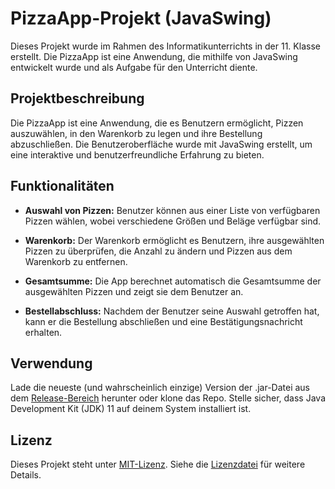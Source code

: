 # PizzaApp-Projekt (JavaSwing)

Dieses Projekt wurde im Rahmen des Informatikunterrichts in der 11. Klasse erstellt. Die PizzaApp ist eine Anwendung, die mithilfe von JavaSwing entwickelt wurde und als Aufgabe für den Unterricht diente.


## Projektbeschreibung

Die PizzaApp ist eine Anwendung, die es Benutzern ermöglicht, Pizzen auszuwählen, in den Warenkorb zu legen und ihre Bestellung abzuschließen. Die Benutzeroberfläche wurde mit JavaSwing erstellt, um eine interaktive und benutzerfreundliche Erfahrung zu bieten.

## Funktionalitäten

- **Auswahl von Pizzen:** Benutzer können aus einer Liste von verfügbaren Pizzen wählen, wobei verschiedene Größen und Beläge verfügbar sind.

- **Warenkorb:** Der Warenkorb ermöglicht es Benutzern, ihre ausgewählten Pizzen zu überprüfen, die Anzahl zu ändern und Pizzen aus dem Warenkorb zu entfernen.

- **Gesamtsumme:** Die App berechnet automatisch die Gesamtsumme der ausgewählten Pizzen und zeigt sie dem Benutzer an.

- **Bestellabschluss:** Nachdem der Benutzer seine Auswahl getroffen hat, kann er die Bestellung abschließen und eine Bestätigungsnachricht erhalten.

## Verwendung

Lade die neueste (und wahrscheinlich einzige) Version der .jar-Datei aus dem [Release-Bereich](releases/tag/v1.0.0) herunter oder klone das Repo.
Stelle sicher, dass Java Development Kit (JDK) 11 auf deinem System installiert ist.


## Lizenz

Dieses Projekt steht unter [MIT-Lizenz](LICENSE.md). Siehe die [Lizenzdatei](LICENSE.md) für weitere Details.
